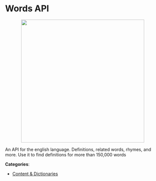 # Words API
<p align="center">
    <img width="400" src="https://raw.githubusercontent.com/apis-list/apis-list/apis/words-api/logo_256x256.png" />
</p>

An API for the english language. Definitions, related words, rhymes, and more. Use it to find definitions for more than 150,000 words



**Categories**:

- [Content & Dictionaries](https://github.com/apis-list/apis-list#content-and-dictionaries)



